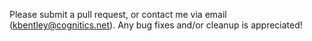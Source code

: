 Please submit a pull request, or contact me via email (kbentley@cognitics.net). Any bug fixes and/or cleanup is appreciated!
